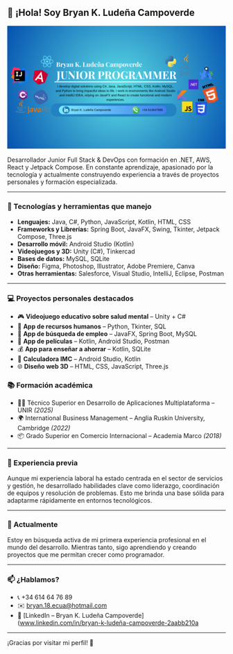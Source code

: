 ## 👋 ¡Hola! Soy Bryan K. Ludeña Campoverde

![Banner](assets/1%202%203%204%205.png)

Desarrollador Junior Full Stack & DevOps con formación en .NET, AWS, React y Jetpack Compose. En constante aprendizaje, apasionado por la tecnología y actualmente construyendo experiencia a través de proyectos personales y formación especializada.

---

### 🚀 Tecnologías y herramientas que manejo

- **Lenguajes:** Java, C#, Python, JavaScript, Kotlin, HTML, CSS  
- **Frameworks y Librerías:** Spring Boot, JavaFX, Swing, Tkinter, Jetpack Compose, Three.js  
- **Desarrollo móvil:** Android Studio (Kotlin)  
- **Videojuegos y 3D:** Unity (C#), Tinkercad  
- **Bases de datos:** MySQL, SQLite  
- **Diseño:** Figma, Photoshop, Illustrator, Adobe Premiere, Canva  
- **Otras herramientas:** Salesforce, Visual Studio, IntelliJ, Eclipse, Postman  

---

### 💻 Proyectos personales destacados

- 🎮 **Videojuego educativo sobre salud mental** – Unity + C#  
- 🧠 **App de recursos humanos** – Python, Tkinter, SQL  
- 💼 **App de búsqueda de empleo** – JavaFX, Spring Boot, MySQL  
- 🎥 **App de películas** – Kotlin, Android Studio, Postman  
- 💰 **App para enseñar a ahorrar** – Kotlin, SQLite  
- 🧮 **Calculadora IMC** – Android Studio, Kotlin  
- 🌐 **Diseño web 3D** – HTML, CSS, JavaScript, Three.js  

### 📚 Formación académica

- 👨‍💻 Técnico Superior en Desarrollo de Aplicaciones Multiplataforma – UNIR *(2025)*  
- 🌍 International Business Management – Anglia Ruskin University, Cambridge *(2022)*  
- 📦 Grado Superior en Comercio Internacional – Academia Marco *(2018)*  

---

### 💼 Experiencia previa

Aunque mi experiencia laboral ha estado centrada en el sector de servicios y gestión, he desarrollado habilidades clave como liderazgo, coordinación de equipos y resolución de problemas. Esto me brinda una base sólida para adaptarme rápidamente en entornos tecnológicos.

---

### 🌱 Actualmente

Estoy en búsqueda activa de mi primera experiencia profesional en el mundo del desarrollo. Mientras tanto, sigo aprendiendo y creando proyectos que me permitan crecer como programador.

---

### 📫 ¿Hablamos?

- 📞 +34 614 64 76 89
- ✉️ [bryan.18.ecua@hotmail.com](mailto:bryan.18.ecua@hotmail.com)  
- 💼 [LinkedIn – Bryan K. Ludeña Campoverde](www.linkedin.com/in/bryan-k-ludeña-campoverde-2aabb210a


---

¡Gracias por visitar mi perfil! 🚀
